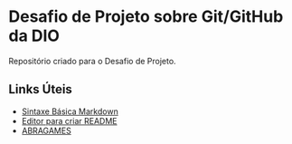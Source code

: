 # Desafio de Projeto sobre Git/GitHub da DIO
Repositório criado para o Desafio de Projeto.
## Links Úteis
- [Sintaxe Básica Markdown](https://www.markdownguide.org/basic-syntax/)
- [Editor para criar README](https://readme.so/pt)
- [ABRAGAMES](https://www.abragames.org)
